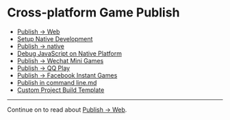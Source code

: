 # Cross-platform Game Publish

- [Publish -> Web](publish-web.md)
- [Setup Native Development](setup-native-development.md)
- [Publish -> native](publish-native.md)
- [Debug JavaScript on Native Platform](debug-jsb.md)
- [Publish -> Wechat Mini Games](publish-wechatgame.md)
- [Publish -> QQ Play](publish-qqplay.md)
- [Publish -> Facebook Instant Games](publish-fb-instant-games.md)
- [Publish in command line.md](publish-in-command-line.md)
- [Custom Project Build Template](custom-project-build-template.md)

<hr>

Continue on to read about [Publish -> Web](publish-web.md).
